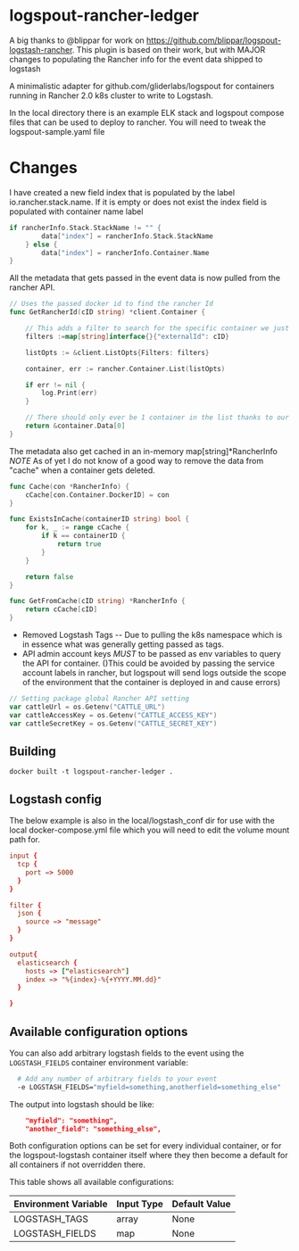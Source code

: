 
# logspout-rancher-ledger

A big thanks to @blippar for work on https://github.com/blippar/logspout-logstash-rancher. This plugin is based on their work, but with MAJOR changes to populating the Rancher info for the event data shipped to logstash

A minimalistic adapter for github.com/gliderlabs/logspout for containers running in Rancher 2.0 k8s cluster to write to Logstash. 

In the local directory there is an example ELK stack and logspout compose files that can be used to deploy to rancher. 
You will need to tweak the logspout-sample.yaml file

# Changes
I have created a new field index that is populated by the label io.rancher.stack.name. If it is empty or does not exist 
the index field is populated with container name label
```go
if rancherInfo.Stack.StackName != "" {
        data["index"] = rancherInfo.Stack.StackName
    } else {
        data["index"] = rancherInfo.Container.Name
}
```

All the metadata that gets passed in the event data is now pulled from the rancher API.
```go
// Uses the passed docker id to find the rancher Id
func GetRancherId(cID string) *client.Container {

    // This adds a filter to search for the specific container we just received an event from
    filters :=map[string]interface{}{"externalId": cID}

    listOpts := &client.ListOpts{Filters: filters}

    container, err := rancher.Container.List(listOpts)

    if err != nil {
        log.Print(err)
    }

    // There should only ever be 1 container in the list thanks to our filter
    return &container.Data[0]
}

```

The metadata also get cached in an in-memory map[string]*RancherInfo *NOTE* As of yet I do not know of a good way to remove the data from "cache" when a container 
gets deleted.
```go
func Cache(con *RancherInfo) {
	cCache[con.Container.DockerID] = con
}

func ExistsInCache(containerID string) bool {
	for k, _ := range cCache {
		if k == containerID {
			return true
		}
	}

	return false
}

func GetFromCache(cID string) *RancherInfo {
	return cCache[cID]
}
```

- Removed Logstash Tags -- Due to pulling the k8s namespace which is in essence what was generally getting passed as tags.
- API admin account keys *MUST* to be passed as env variables to query the API for container.
()This could be avoided by passing the service account labels in rancher, but logspout will send logs outside the scope of the
environment that the container is deployed in and cause errors)
```go
// Setting package global Rancher API setting
var cattleUrl = os.Getenv("CATTLE_URL")
var cattleAccessKey = os.Getenv("CATTLE_ACCESS_KEY")
var cattleSecretKey = os.Getenv("CATTLE_SECRET_KEY")
```
## Building 
`docker built -t logspout-rancher-ledger .`

## Logstash config

The below example is also in the local/logstash_conf dir for use with the local docker-compose.yml file which you will need to edit the 
volume mount path for.
```conf
input {
  tcp {
    port => 5000
  }
}

filter {
  json {
    source => "message"
  }
}

output{
  elasticsearch {
    hosts => ["elasticsearch"]
    index => "%{index}-%{+YYYY.MM.dd}"
  }

}

```

## Available configuration options
You can also add arbitrary logstash fields to the event using the ```LOGSTASH_FIELDS``` container environment variable:

```bash
  # Add any number of arbitrary fields to your event
  -e LOGSTASH_FIELDS="myfield=something,anotherfield=something_else"
```

The output into logstash should be like:

```json
    "myfield": "something",
    "another_field": "something_else",
```

Both configuration options can be set for every individual container, or for the logspout-logstash
container itself where they then become a default for all containers if not overridden there.

This table shows all available configurations:

| Environment Variable | Input Type | Default Value |
|----------------------|------------|---------------|
| LOGSTASH_TAGS        | array      | None          |
| LOGSTASH_FIELDS      | map        | None          |


